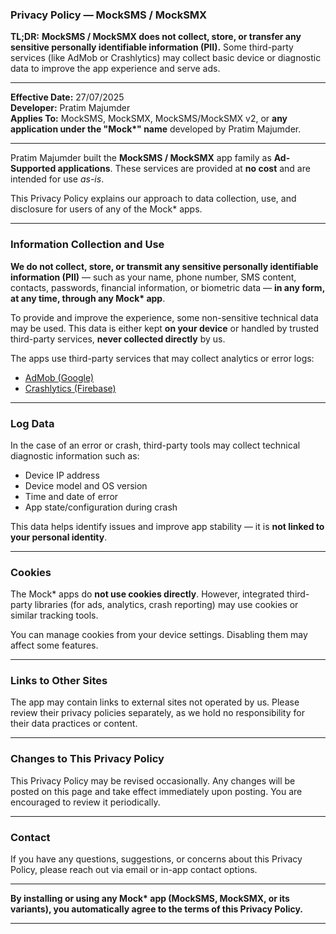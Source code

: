 ### **Privacy Policy — MockSMS / MockSMX**

**TL;DR:**
**MockSMS / MockSMX does not collect, store, or transfer any sensitive personally identifiable information (PII).**
Some third-party services (like AdMob or Crashlytics) may collect basic device or diagnostic data to improve the app experience and serve ads.

---

**Effective Date:** 27/07/2025  
**Developer:** Pratim Majumder  
**Applies To:** MockSMS, MockSMX, MockSMS/MockSMX v2, or **any application under the "Mock\*" name** developed by Pratim Majumder.  

---

Pratim Majumder built the **MockSMS / MockSMX** app family as **Ad-Supported applications**. These services are provided at **no cost** and are intended for use *as-is*.

This Privacy Policy explains our approach to data collection, use, and disclosure for users of any of the Mock\* apps.

---

### **Information Collection and Use**

**We do not collect, store, or transmit any sensitive personally identifiable information (PII)** — such as your name, phone number, SMS content, contacts, passwords, financial information, or biometric data — **in any form, at any time, through any Mock\* app**.

To provide and improve the experience, some non-sensitive technical data may be used. This data is either kept **on your device** or handled by trusted third-party services, **never collected directly** by us.

The apps use third-party services that may collect analytics or error logs:

* [AdMob (Google)](https://support.google.com/admob/answer/6128543?hl=en)
* [Crashlytics (Firebase)](https://firebase.google.com/terms/crashlytics)

---

### **Log Data**

In the case of an error or crash, third-party tools may collect technical diagnostic information such as:

* Device IP address
* Device model and OS version
* Time and date of error
* App state/configuration during crash

This data helps identify issues and improve app stability — it is **not linked to your personal identity**.

---

### **Cookies**

The Mock\* apps do **not use cookies directly**. However, integrated third-party libraries (for ads, analytics, crash reporting) may use cookies or similar tracking tools.

You can manage cookies from your device settings. Disabling them may affect some features.

---

### **Links to Other Sites**

The app may contain links to external sites not operated by us. Please review their privacy policies separately, as we hold no responsibility for their data practices or content.

---

### **Changes to This Privacy Policy**

This Privacy Policy may be revised occasionally. Any changes will be posted on this page and take effect immediately upon posting. You are encouraged to review it periodically.

---

### **Contact**

If you have any questions, suggestions, or concerns about this Privacy Policy, please reach out via email or in-app contact options.

---

**By installing or using any Mock\* app (MockSMS, MockSMX, or its variants), you automatically agree to the terms of this Privacy Policy.**

---
